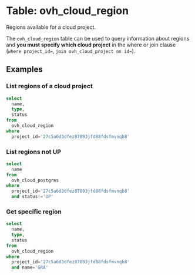 # Table: ovh_cloud_region

Regions available for a cloud project.

The `ovh_cloud_region` table can be used to query information about regions and **you must specify which cloud project** in the where or join clause (`where project_id=`, `join ovh_cloud_project on id=`).

## Examples

### List regions of a cloud project

```sql
select
  name,
  type,
  status
from
  ovh_cloud_region
where
  project_id='27c5a6d3dfez87893jfd88fdsfmvnqb8'
```

### List regions not UP

```sql
select
  name
from
  ovh_cloud_postgres
where
  project_id='27c5a6d3dfez87893jfd88fdsfmvnqb8'
  and status!='UP'
```

### Get specific region

```sql
select
  name,
  type,
  status
from
  ovh_cloud_region
where
  project_id='27c5a6d3dfez87893jfd88fdsfmvnqb8'
  and name='GRA'
```
